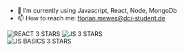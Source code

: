- 🌱 I’m currently using Javascript, React, Node, MongoDb
- 📫 How to reach me: florian.mewes@dci-student.de

![REACT 3 STARS](https://api.eu.badgr.io/public/badges/qjXX3AiKSr2CEMbujVuZNA/image")
![JS 3 STARS](https://api.eu.badgr.io/public/assertions/B3WpAh0XT0-_bHYroPdWdQ/image)<br />
![JS BASICS 3 STARS](https://api.eu.badgr.io/public/assertions/Npv2nW3aSb-Djp4Jmws5Gg/image)

